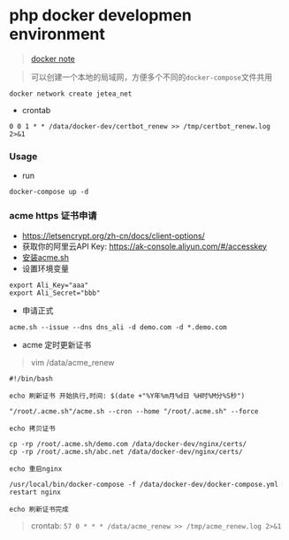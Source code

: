 # php docker developmen environment

> [docker note](https://gist.github.com/sh7ning/6ade02eeb0cd719f90ae09499c8263e7)

> 可以创建一个本地的局域网，方便多个不同的`docker-compose`文件共用

```
docker network create jetea_net
```

* crontab

```
0 0 1 * * /data/docker-dev/certbot_renew >> /tmp/certbot_renew.log 2>&1
```

###  Usage

* run

```
docker-compose up -d
```

### acme https 证书申请
* <https://letsencrypt.org/zh-cn/docs/client-options/>
* 获取你的阿里云API Key: <https://ak-console.aliyun.com/#/accesskey>
* [安装acme.sh](https://github.com/acmesh-official/acme.sh/wiki/%E8%AF%B4%E6%98%8E)
* 设置环境变量
```
export Ali_Key="aaa"
export Ali_Secret="bbb"
```
* 申请正式
```
acme.sh --issue --dns dns_ali -d demo.com -d *.demo.com
```

* acme 定时更新证书
> vim /data/acme_renew
```
#!/bin/bash

echo 刷新证书 开始执行,时间: $(date +"%Y年%m月%d日 %H时%M分%S秒")

"/root/.acme.sh"/acme.sh --cron --home "/root/.acme.sh" --force 

echo 拷贝证书

cp -rp /root/.acme.sh/demo.com /data/docker-dev/nginx/certs/
cp -rp /root/.acme.sh/abc.net /data/docker-dev/nginx/certs/

echo 重启nginx

/usr/local/bin/docker-compose -f /data/docker-dev/docker-compose.yml restart nginx

echo 刷新证书完成
```

> crontab: `57 0 * * * /data/acme_renew >> /tmp/acme_renew.log 2>&1`
